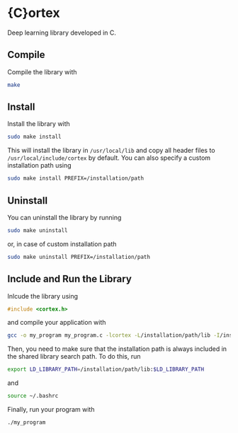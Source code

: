 # {C}ortex

Deep learning library developed in C.

## Compile

Compile the library with

```bash
make
```

## Install

Install the library with

```bash
sudo make install
```

This will install the library in `/usr/local/lib` and copy all header files to `/usr/local/include/cortex` by default. You can also specify a custom installation path using

```bash
sudo make install PREFIX=/installation/path
```

## Uninstall

You can uninstall the library by running

```bash
sudo make uninstall
```

or, in case of custom installation path

```bash
sudo make uninstall PREFIX=/installation/path
```

## Include and Run the Library

Inlcude the library using

```C
#include <cortex.h>
```

and compile your application with

```bash
gcc -o my_program my_program.c -lcortex -L/installation/path/lib -I/installation/path/include/cortex
```

Then, you need to make sure that the installation path is always included in the shared library search path. To do this, run

```bash
export LD_LIBRARY_PATH=/installation/path/lib:$LD_LIBRARY_PATH
```

and

```bash
source ~/.bashrc
```

Finally, run your program with

```bash
./my_program
```
